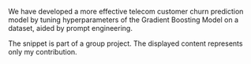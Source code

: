 We have developed a more effective telecom customer churn prediction model by tuning hyperparameters of the Gradient Boosting Model on a dataset, aided by prompt engineering.

The snippet is part of a group project. The displayed content represents only my contribution.
